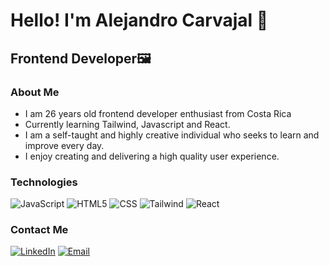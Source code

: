 <h1>Hello! I'm Alejandro Carvajal 🚀</h1>
<h2>Frontend Developer🖼️</h2>

### About Me
- I am 26 years old frontend developer enthusiast from Costa Rica
- Currently learning Tailwind, Javascript and React.
- I am a self-taught and highly creative individual who seeks to learn and improve every day.
- I enjoy creating and delivering a high quality user experience.

### Technologies
  ![JavaScript](https://img.shields.io/badge/-JavaScript-333333?style=flat&logo=javascript)
  ![HTML5](https://img.shields.io/badge/-HTML5-333333?style=flat&logo=HTML5)
  ![CSS](https://img.shields.io/badge/-CSS-333333?style=flat&logo=CSS3&logoColor=1572B6)
  ![Tailwind](https://img.shields.io/badge/Tailwind-Blue?logo=tailwindcss&color=gray)
  ![React](https://img.shields.io/badge/-React-333333?style=flat&logo=react)
  

### Contact Me
<a href="https://www.linkedin.com/in/alejandrofjl/"><img alt="LinkedIn" src="[https://img.shields.io/badge/LinkedIn-Mauro%20Vera-blue?style=flat-square&logo=linkedin](https://static.vecteezy.com/system/resources/previews/018/930/587/non_2x/linkedin-logo-linkedin-icon-transparent-free-png.png)"></a>
<a href="ale.carva16@gmail.com"><img alt="Email" src=""></a>  
